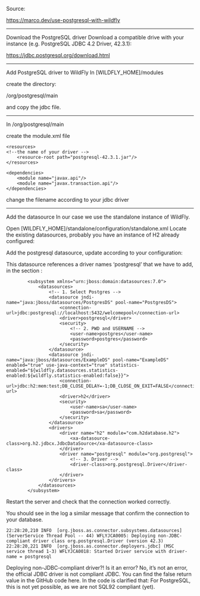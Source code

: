 Source: 

https://marco.dev/use-postgresql-with-wildfly

___

Download the PostgreSQL driver
Download a compatible drive with your instance (e.g. PostgreSQL JDBC 4.2 Driver, 42.3.1):

https://jdbc.postgresql.org/download.html

____
Add PostgreSQL driver to WildFly
In [WILDFLY_HOME]/modules

create the directory:

/org/postgresql/main

and copy the jdbc file.

___
In /org/postgresql/main

create the module.xml file

<?xml version='1.0' encoding='UTF-8'?> 

<module xmlns="urn:jboss:module:1.1" name="org.postgresql"> 

    <resources> 
    <!--the name of your driver --> 
        <resource-root path="postgresql-42.3.1.jar"/> 
    </resources> 
 
    <dependencies> 
        <module name="javax.api"/> 
        <module name="javax.transaction.api"/> 
    </dependencies> 
</module> 
change the filename according to your jdbc driver

___

Add the datasource
In our case we use the standalone instance of WildFly.

Open [WILDFLY_HOME]/standalone/configuration/standalone.xml
Locate the existing datasources, probably you have an instance of H2 already configured:

Add the postgresql datasource, update according to your configuration:

This datasource references a driver names ‘postgresql’ that we have to add, in the section <datasources><drivers> :

```
        <subsystem xmlns="urn:jboss:domain:datasources:7.0">
            <datasources>
                <!-- 1. Select Postgres -->
                <datasource jndi-name="java:jboss/datasources/PostgresDS" pool-name="PostgresDS">
                    <connection-url>jdbc:postgresql://localhost:5432/welcomepool</connection-url>
                    <driver>postgresql</driver>
                    <security>
                        <!-- 2. PWD and USERNAME -->
                        <user-name>postgres</user-name>
                        <password>postgres</password>
                    </security>
                </datasource>
                <datasource jndi-name="java:jboss/datasources/ExampleDS" pool-name="ExampleDS" enabled="true" use-java-context="true" statistics-enabled="${wildfly.datasources.statistics-enabled:${wildfly.statistics-enabled:false}}">
                    <connection-url>jdbc:h2:mem:test;DB_CLOSE_DELAY=-1;DB_CLOSE_ON_EXIT=FALSE</connection-url>
                    <driver>h2</driver>
                    <security>
                        <user-name>sa</user-name>
                        <password>sa</password>
                    </security>
                </datasource>
                <drivers>
                    <driver name="h2" module="com.h2database.h2">
                        <xa-datasource-class>org.h2.jdbcx.JdbcDataSource</xa-datasource-class>
                    </driver>
                    <driver name="postgresql" module="org.postgresql">
                        <!-- 3. Driver -->
                        <driver-class>org.postgresql.Driver</driver-class>
                    </driver>
                </drivers>
            </datasources>
        </subsystem>
```


Restart the server and check that the connection worked correctly.

You should see in the log a similar message that confirm the connection to your database.

``` 
22:28:20,210 INFO  [org.jboss.as.connector.subsystems.datasources] (ServerService Thread Pool -- 44) WFLYJCA0005: Deploying non-JDBC-compliant driver class org.postgresql.Driver (version 42.3)
22:28:20,221 INFO  [org.jboss.as.connector.deployers.jdbc] (MSC service thread 1-3) WFLYJCA0018: Started Driver service with driver-name = postgresql
```
Deploying non-JDBC-compliant driver?! Is it an error?
No, it’s not an error, the official JDBC driver is not compliant JDBC. You can find the false return value in the GitHub code here. In the code is clarified that: For PostgreSQL, this is not yet possible, as we are not SQL92 compliant (yet).

